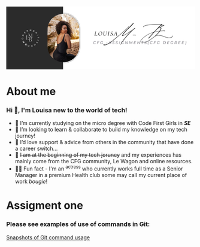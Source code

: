 ![Louisa's Banner][def]
# About me
### **Hi 👋, I'm Louisa new to the world of tech!**
- :dizzy: I’m currently studying on the micro degree with Code First Girls in ***SE***
- :monocle_face: I’m looking to learn & collaborate to build my knowledge on my tech journey!
- :black_heart: I’d love support & advice from others in the community that have done a career switch...
- :pinching_hand: ~~I am at the beginning of my tech joruney~~ and my experiences has mainly come from the CFG community, Le Wagon and online resources.
- :woman_cartwheeling: Fun fact - I'm an <sup>actress</sup> who currently works full time as a Senior Manager in a premium Health club some may call my current place of work _bougie_!

# Assigment one
### Please see examples of use of commands in Git:

[Snapshots of Git command usage](http://127.0.0.1:5500/index.html)


[def]: @reallygreatsite.png